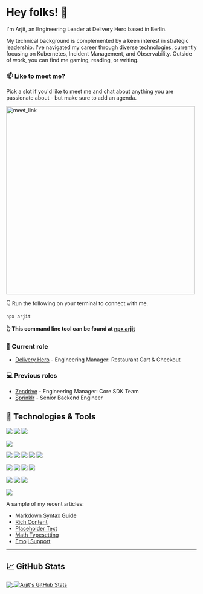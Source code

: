 # Hey folks! 👋

I'm Arjit, an Engineering Leader at Delivery Hero based in Berlin. 
 
My technical background is complemented by a keen interest in strategic leadership. I've navigated my career through diverse technologies, currently focusing on Kubernetes, Incident Management, and Observability. Outside of work, you can find me gaming, reading, or writing. 

### 📫 Like to meet me?

Pick a slot if you'd like to meet me and chat about anything you are passionate about - but make sure to add an agenda.

<a href="https://calendly.com/arjits/30min" target="_blank"><img width="498" alt="meet_link" src="https://user-images.githubusercontent.com/15426564/144297439-f530f383-e73e-41e0-9914-a9b7d3f432e5.png"></a>

👇 Run the following on your terminal to connect with me.

```bash
npx arjit
```
**👆 This command line tool can be found at [npx arjit](https://github.com/arjitsrivastava/arjit-npx-card)**
 
### 💼 Current role

- [Delivery Hero](https://www.deliveryhero.com/about/) - Engineering Manager: Restaurant Cart & Checkout

### 💻  Previous roles

- [Zendrive](https://www.zendrive.com/) - Engineering Manager: Core SDK Team
- [Sprinklr](https://www.sprinklr.com/) - Senior Backend Engineer

## 🔧 Technologies & Tools
![](https://img.shields.io/badge/OS-Android-informational?style=flat&logo=android&logoColor=white)
![](https://img.shields.io/badge/OS-Linux-informational?style=flat&logo=linux&logoColor=white&color=2bbc8a)
![](https://img.shields.io/badge/OS-mac%20os-informational?style=flat&logo=apple&logoColor=white)

![](https://img.shields.io/badge/Editor-IntelliJ_IDEA-informational?style=flat&logo=intellij-idea&logoColor=white&color=2bbc8a)

![](https://img.shields.io/badge/Shell-Bash-informational?style=flat&logo=gnu-bash&logoColor=white&color=2bbc8a)
![](https://img.shields.io/badge/Code-Python-3776AB?style=flat&logo=python&logoColor=white)
![](https://img.shields.io/badge/Code-Java-ED8B00?style=flat&logo=java&logoColor=white)
![](https://img.shields.io/badge/Code-Go-00ADD8?style=flat&logo=go&logoColor=white)
![](https://img.shields.io/badge/Code-Kotlin-0095D5?&style=flat&logo=kotlin&logoColor=white)

![](https://img.shields.io/badge/Tools-Docker-informational?style=flat&logo=docker&logoColor=white&color=2bbc8a)
![](https://img.shields.io/badge/Tools-Kubernetes-informational?style=flat&logo=kubernetes&logoColor=white&color=2bbc8a)
![](https://img.shields.io/badge/Tools-Django-092E20?style=flat&logo=django&logoColor=white)
![](https://img.shields.io/badge/Tools-Flask-000000?style=flat&logo=flask&logoColor=white)


![](https://img.shields.io/badge/CI-Netlify-00C7B7?style=flat&logo=netlify&logoColor=white)
![](https://img.shields.io/badge/DB-MongoDB-4EA94B?style=flat&logo=mongodb&logoColor=white)
![](https://img.shields.io/badge/DB-PostgreSQL-informational?style=flat&logo=postgresql&logoColor=white&color=2bbc8a)

![](https://img.shields.io/badge/Cloud-Amazon_AWS-232F3E?style=flat&logo=amazon-aws&logoColor=white)



A sample of my recent articles:

<!-- BLOG-POST-LIST:START -->
- [Markdown Syntax Guide](/post/markdown-syntax/)
- [Rich Content](/post/rich-content/)
- [Placeholder Text](/post/placeholder-text/)
- [Math Typesetting](/post/math-typesetting/)
- [Emoji Support](/post/emoji-support/)
<!-- BLOG-POST-LIST:END -->

<!--
**arjitsrivastava/arjitsrivastava** is a ✨ _special_ ✨ repository because its `README.md` (this file) appears on your GitHub profile.

-->

---
## &#x1f4c8; GitHub Stats

<a href="https://github.com/arjitsrivastava/arjitsrivastava">
  <img align="center" src="https://github-readme-stats.vercel.app/api/top-langs/?username=arjitsrivastava&hide=html,css&title_color=ffffff&text_color=c9cacc&icon_color=2bbc8a&bg_color=1d1f21" />
</a>
<a href="https://github.com/arjitsrivastava/arjitsrivastava">
  <img align="center" src="https://github-readme-stats.vercel.app/api?username=arjitsrivastava&show_icons=true&line_height=27&count_private=true&title_color=ffffff&text_color=c9cacc&icon_color=2bbc8a&bg_color=1d1f21" alt="Arjit's GitHub Stats" />
</a>
